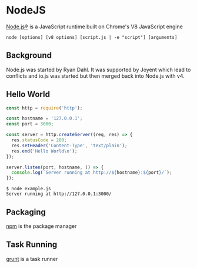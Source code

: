 # NodeJS

[Node.js®](https://nodejs.org) is a JavaScript runtime built on Chrome's V8 JavaScript engine

`node [options] [v8 options] [script.js | -e "script"] [arguments]`

## Background

Node.js was started by Ryan Dahl. It was supported by Joyent which lead to conflicts and io.js was started but then merged back into Node.js with v4.

## Hello World

````javascript
const http = require('http');

const hostname = '127.0.0.1';
const port = 3000;

const server = http.createServer((req, res) => {
  res.statusCode = 200;
  res.setHeader('Content-Type', 'text/plain');
  res.end('Hello World\n');
});

server.listen(port, hostname, () => {
  console.log(`Server running at http://${hostname}:${port}/`);
});
````

````
$ node example.js
Server running at http://127.0.0.1:3000/
````

## Packaging

[npm](https://www.npmjs.com) is the package manager

## Task Running

[grunt](http://gruntjs.com) is a task runner
